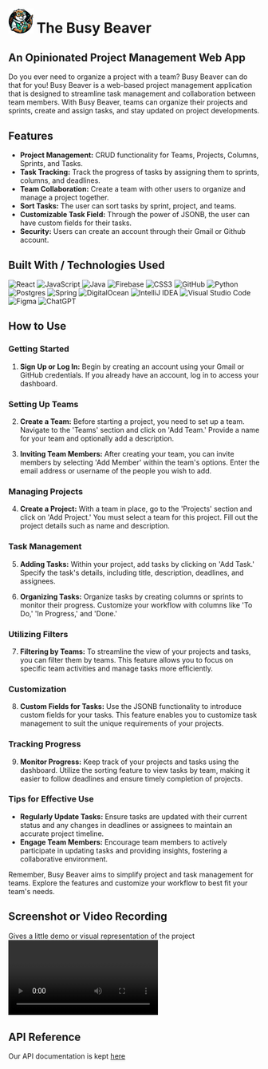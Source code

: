 # <img src="BusyBeaverNoBG.png" alt="drawing" width="50"/> The Busy Beaver

## An Opinionated Project Management Web App
Do you ever need to organize a project with a team? Busy Beaver can do that for you! Busy Beaver is a web-based project management application that is designed to streamline task management and collaboration between team members. With Busy Beaver, teams can organize their projects and sprints, create and assign tasks, and stay updated on project developments. 

## Features
- **Project Management:** CRUD functionality for Teams, Projects, Columns, Sprints, and Tasks.
- **Task Tracking:** Track the progress of tasks by assigning them to sprints, columns, and deadlines.
- **Team Collaboration:** Create a team with other users to organize and manage a project together.
- **Sort Tasks:** The user can sort tasks by sprint, project, and teams.
- **Customizable Task Field:** Through the power of JSONB, the user can have custom fields for their tasks.
- **Security:** Users can create an account through their Gmail or Github account.

## Built With / Technologies Used
![React](https://img.shields.io/badge/react-%2320232a.svg?style=for-the-badge&logo=react&logoColor=%2361DAFB)
![JavaScript](https://img.shields.io/badge/javascript-%23F7DF1E.svg?style=for-the-badge&logo=javascript&logoColor=black)
![Java](https://img.shields.io/badge/java-%23ED8B00.svg?style=for-the-badge&logo=openjdk&logoColor=white)
![Firebase](https://img.shields.io/badge/firebase-%23039BE5.svg?style=for-the-badge&logo=firebase)
![CSS3](https://img.shields.io/badge/css3-%231572B6.svg?style=for-the-badge&logo=css3&logoColor=white)
![GitHub](https://img.shields.io/badge/github-%23121011.svg?style=for-the-badge&logo=github&logoColor=white)
![Python](https://img.shields.io/badge/python-3670A0?style=for-the-badge&logo=python&logoColor=ffdd54)
![Postgres](https://img.shields.io/badge/postgres-%23316192.svg?style=for-the-badge&logo=postgresql&logoColor=white)
![Spring](https://img.shields.io/badge/spring-%236DB33F.svg?style=for-the-badge&logo=spring&logoColor=white)
![DigitalOcean](https://img.shields.io/badge/DigitalOcean-%230167ff.svg?style=for-the-badge&logo=digitalOcean&logoColor=white)
![IntelliJ IDEA](https://img.shields.io/badge/IntelliJIDEA-000000.svg?style=for-the-badge&logo=intellij-idea&logoColor=white)
![Visual Studio Code](https://img.shields.io/badge/Visual%20Studio%20Code-0078d7.svg?style=for-the-badge&logo=visual-studio-code&logoColor=white)
![Figma](https://img.shields.io/badge/figma-%23F24E1E.svg?style=for-the-badge&logo=figma&logoColor=white)
![ChatGPT](https://img.shields.io/badge/chatGPT-74aa9c?style=for-the-badge&logo=openai&logoColor=white)

## How to Use

### Getting Started
1. **Sign Up or Log In:** Begin by creating an account using your Gmail or GitHub credentials. If you already have an account, log in to access your dashboard.

### Setting Up Teams
2. **Create a Team:** Before starting a project, you need to set up a team. Navigate to the 'Teams' section and click on 'Add Team.' Provide a name for your team and optionally add a description.

3. **Inviting Team Members:** After creating your team, you can invite members by selecting 'Add Member' within the team's options. Enter the email address or username of the people you wish to add.

### Managing Projects
4. **Create a Project:** With a team in place, go to the 'Projects' section and click on 'Add Project.' You must select a team for this project. Fill out the project details such as name and description.

### Task Management
5. **Adding Tasks:** Within your project, add tasks by clicking on 'Add Task.' Specify the task's details, including title, description, deadlines, and assignees.
   
6. **Organizing Tasks:** Organize tasks by creating columns or sprints to monitor their progress. Customize your workflow with columns like 'To Do,' 'In Progress,' and 'Done.'

### Utilizing Filters
7. **Filtering by Teams:** To streamline the view of your projects and tasks, you can filter them by teams. This feature allows you to focus on specific team activities and manage tasks more efficiently.

### Customization
8. **Custom Fields for Tasks:** Use the JSONB functionality to introduce custom fields for your tasks. This feature enables you to customize task management to suit the unique requirements of your projects.

### Tracking Progress
9. **Monitor Progress:** Keep track of your projects and tasks using the dashboard. Utilize the sorting feature to view tasks by team, making it easier to follow deadlines and ensure timely completion of projects.

### Tips for Effective Use
- **Regularly Update Tasks:** Ensure tasks are updated with their current status and any changes in deadlines or assignees to maintain an accurate project timeline.
- **Engage Team Members:** Encourage team members to actively participate in updating tasks and providing insights, fostering a collaborative environment.

Remember, Busy Beaver aims to simplify project and task management for teams. Explore the features and customize your workflow to best fit your team's needs.

## Screenshot or Video Recording
Gives a little demo or visual representation of the project
![](my_video.mov)

## API Reference
Our API documentation is kept [here](backend/README.md)
